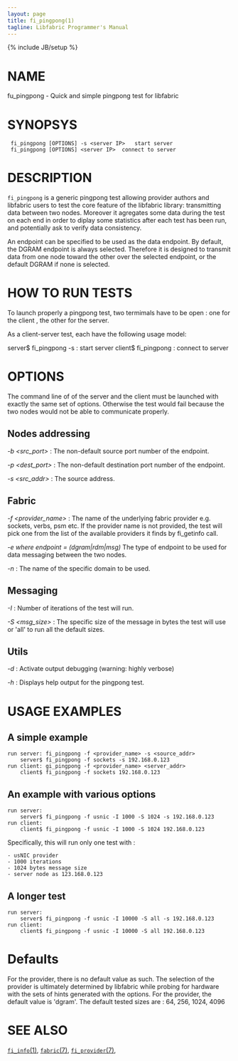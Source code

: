 ```yaml
---
layout: page
title: fi_pingpong(1)
tagline: Libfabric Programmer's Manual
---
```

{% include JB/setup %}


# NAME

fu_pingpong  \- Quick and simple pingpong test for libfabric


# SYNOPSYS

```
 fi_pingpong [OPTIONS] -s <server IP>	start server
 fi_pingpong [OPTIONS] <server IP>	connect to server
```


# DESCRIPTION

`fi_pingpong` is a generic pingpong test allowing provider authors and libfabric users to test
the core feature of the libfabric library: transmitting data between two nodes.
Moreover it agregates some data during the test on each end in order to diplay some statistics
after each test has been run, and potentially ask to verify data consistency.

An endpoint can be specified to be used as the data endpoint. By default, the DGRAM endpoint
is always selected. Therefore it is designed to transmit data from one node toward the other
over the selected endpoint, or the default DGRAM if none is selected.


# HOW TO RUN TESTS

To launch properly a pingpong test, two termimals have to be open : one for the client , the other for the server.

As a client-server test, each have the following usage model:

server$	fi_pingpong -s <server endpoint address>	: start server
client$	fi_pingpong <server endpoint address>		: connect to server


# OPTIONS

The command line of of the server and the client must be launched with exactly the same set of options. Otherwise the test would fail because the two nodes would not be able to communicate properly.

## Nodes addressing

*-b <src_port>*
: The non-default source port number of the endpoint.

*-p <dest_port>*
: The non-default destination port number of the endpoint.

*-s <src_addr>*
: The source address.

## Fabric

*-f <provider_name>*
: The name of the underlying fabric provider e.g. sockets, verbs, psm etc. If the provider name is not provided, the test will pick one from the list of the available providers it finds by fi_getinfo call.

*-e <endpoint> where endpoint = (dgram|rdm|msg)*
The type of endpoint to be used for data messaging between the two nodes.

*-n <domain>*
: The name of the specific domain to be used.

## Messaging

*-I <iter>*
: Number of iterations of the test will run.

*-S <msg_size>*
: The specific size of the message in bytes the test will use or 'all' to run all the default sizes.

## Utils

*-d*
: Activate output debugging (warning: highly verbose)

*-h*
: Displays help output for the pingpong test.


# USAGE EXAMPLES

## A simple example

	run server: fi_pingpong -f <provider_name> -s <source_addr>
		server$ fi_pingpong -f sockets -s 192.168.0.123
	run client: gi_pingpong -f <provider_name> <server_addr>
		client$	fi_pingpong -f sockets 192.168.0.123

## An example with various options

	run server:
		server$ fi_pingpong -f usnic -I 1000 -S 1024 -s 192.168.0.123
	run client:
		client$ fi_pingpong -f usnic -I 1000 -S 1024 192.168.0.123


Specifically, this will run only one test with :

	- usNIC provider
	- 1000 iterations
	- 1024 bytes message size
	- server node as 123.168.0.123

## A longer test

	run server:
		server$ fi_pingpong -f usnic -I 10000 -S all -s 192.168.0.123
	run client:
		client$ fi_pingpong -f usnic -I 10000 -S all 192.168.0.123

# Defaults

For the provider, there is no default value as such. The selection of the provider is ultimately determined by libfabric while probing for hardware with the sets of hints generated with the options.
For the provider, the default value is 'dgram'.
The default tested sizes are :  64, 256, 1024, 4096

# SEE ALSO

[`fi_info`(1)](info.1.html),
[`fabric`(7)](fabric.7.html),
[`fi_provider`(7)](fi_provider.7.html),
